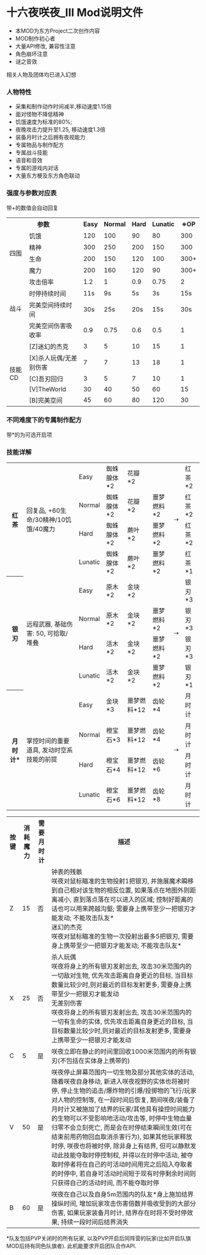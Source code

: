 # 十六夜咲夜_III Mod说明文件

- 本MOD为东方Project二次创作内容
- MOD制作初心者
- 大量API修改, 兼容性注意
- 角色崩坏注意
- 谜之音效

相关人物及团体均已进入幻想

### 人物特性

- 采集和制作动作时间减半,移动速度1.15倍
- 面对怪物不降低精神
- 饥饿速度为标准的80%;
- 夜晚攻击力提升至1.25, 移动速度1.3倍
- 装备月时计之后拥有夜视能力
- 专属物品与制作配方
- 专属战斗技能
- 语音和音效
- 专属的游戏内对话
- 大量东方梗及东方角色联动

### 强度与参数对应表

带+的数值会自动回复

<table><col/><col/><col/><col/><col/><col/><col/><col/>
<tr><th colspan="2">参数</th><th>Easy</th><th>Normal</th><th>Hard</th><th>Lunatic</th><th>※OP</th></tr>
<tr><td rowspan="4">四围</td>
    <td>饥饿</td><td>120</td><td>100</td><td>90</td><td>80</td><td>300</td></tr>
<tr><td>精神</td><td>300</td><td>250</td><td>200</td><td>150</td><td>300</td></tr>
<tr><td>生命</td><td>200</td><td>150</td><td>120</td><td>100</td><td >300+</td></tr>
<tr><td>魔力</td><td>200</td><td>160</td><td>120</td><td>90</td><td>300+</td></tr>
<tr><td rowspan="4">战斗</td>
    <td>攻击倍率</td><td>1.2</td><td>1</td><td>0.9</td><td>0.75</td><td>2</td></tr>
<tr><td>时停持续时间</td><td>11s</td><td>9s</td><td>5s</td><td>3s</td><td>15s</td></tr>
<tr><td>完美空间持续时间</td><td>30s</td><td>25s</td><td>20s</td><td>15s</td><td>30s</td></tr>
<tr><td>完美空间伤害吸收率</td><td>0.9</td><td>0.75</td><td>0.6</td><td>0.5</td><td>1</td></tr>
<tr><td rowspan="5">技能CD</td>
    <td>[Z]迷幻的杰克</td><td>3</td><td>5</td><td>10</td><td>15</td><td>1</td></tr>
<tr><td>[X]杀人玩偶/无差别伤害</td><td>7</td><td>7</td><td>13</td><td>18</td><td>1</td></tr>
<tr><td>[C]吾刃回归</td><td>3</td><td>5</td><td>7</td><td>10</td><td>1</td></tr>
<tr><td>[V]TheWorld</td><td>30</td><td>40</td><td>50</td><td>60</td><td>15</td></tr>
<tr><td>[B]完美空间</td><td>45</td><td>60</td><td>80</td><td>120</td><td>30</td></tr>
</table>

### 不同难度下的专属制作配方

带*的为可选开启项

<table><col/><col/><col/><col/><col/><col/><col/><col/>
<tr><th rowspan="5">红茶</th><td rowspan="5">回复品, +60生命/30精神/10饥饿/40魔力</td></tr>
<tr><td>Easy</td><td>蜘蛛腺体*2</td><td>花瓣*2</td><td></td><td rowspan="4">⇢</td><td>红茶*2</td></tr>
<tr><td>Normal</td><td>蜘蛛腺体*2</td><td>花瓣*2</td><td>噩梦燃料*2</td><td>红茶*2</td></tr>
<tr><td>Hard</td><td>蜘蛛腺体*2</td><td>蕨叶*2</td><td>噩梦燃料*2</td><td>红茶*2</td></tr>
<tr><td>Lunatic</td><td>蜘蛛腺体*2</td><td>蕨叶*2</td><td>噩梦燃料*2</td><td>红茶*1</td></tr>
<tr><th rowspan="5">银刃</th><td rowspan="5">远程武器, 基础伤害: 50, 可拾取/堆叠</td></tr>
<tr><td>Easy</td><td>原木*2</td><td>金块*2</td><td></td><td rowspan="4">⇢</td><td>银刃*3</td></tr>
<tr><td>Normal</td><td>原木*2</td><td>金块*2</td><td>噩梦燃料*2</td><td>银刃*3</td></tr>
<tr><td>Hard</td><td>活木*2</td><td>金块*2</td><td>噩梦燃料*2</td><td>银刃*3</td></tr>
<tr><td>Lunatic</td><td>活木*2</td><td>金块*2</td><td>噩梦燃料*2</td><td>银刃*1</td></tr>
<tr><th rowspan="5">月时计*</th><td rowspan="5">掌控时间的重要道具, 发动时空系技能的前提</td></tr>
<tr><td>Easy</td><td>金块*3</td><td>噩梦燃料*12</td><td>齿轮*4</td><td rowspan="4">⇢</td><td>月时计</td></tr>
<tr><td>Normal</td><td>橙宝石*3</td><td>噩梦燃料*12</td><td>齿轮*4</td><td>月时计</td></tr>
<tr><td>Hard</td><td>橙宝石*4</td><td>噩梦燃料*12</td><td>齿轮*6</td><td>月时计</td></tr>
<tr><td>Lunatic</td><td>橙宝石*6</td><td>噩梦燃料*12</td><td>齿轮*8</td><td>月时计</td></tr>

### 技能详解

<table><col/><col/><col/><col/>
<tr><th>按键</th><th>消耗魔力</th><th>需要月时计</th><th>描述</th></tr>
<tr><td>Z</td><td>15</td><td>否</td><td>钟表的残骸<br/> 咲夜对鼠标瞄准的生物投射1把银刃, 并施展魔术瞬移到自己相对该生物的相反位置, 如果落点在地图外则距离减小, 直到落点落在可以进入的区域; 控制好距离的话也可以用来跨越沟壑; 需要身上携带至少一把银刃才能发动; 不能攻击队友*<br/> 迷幻的杰克<br/> 咲夜对鼠标瞄准的生物一次投射出最多5把银刃, 需要身上携带至少一把银刃才能发动; 不能攻击队友*</td>
<tr><td>X</td><td>25</td><td>否</td><td>杀人玩偶<br/> 咲夜将身上的所有银刃发射出去, 攻击30米范围内的一切敌对生物, 优先攻击距离自身更近的目标, 当目标数量比较少时,则对最近的目标发射更多, 需要身上携带至少一把银刃才能发动<br/> 无差别伤害<br/> 咲夜将身上的所有银刃发射出去, 攻击30米范围内的一切有生命的实体, 优先攻击距离自身更近的目标, 当目标数量比较少时,则对最近的目标发射更多, 需要身上携带至少一把银刃才能发动</td>
<tr><td>C</td><td>5</td><td>是</td><td>咲夜立即在静止的时间里回收1000米范围内的所有银刃(不包括在实体身上携带的)</td>
<tr><td>V</td><td>50</td><td>是</td><td>咲夜停止屏幕范围内一切生物及部分其他实体的活动, 随着咲夜自身移动, 新进入咲夜视野的实体也将被时停, 停止生物的追击/爆炸物的引爆/投掷物的飞行/玩家对人物的控制等, 在一段时间后恢复, 期间咲夜/装备了月时计又被施加了结界的玩家/其他具有操控时间能力的生物可以不受影响地活动/攻击等, 时停中生物血量归零不会立刻死亡, 而是会在时停结束瞬间生效(可在结束前用药物回血取消杀害行为), 如果其他玩家释放时停, 咲夜也将被时停, 除非身上有结界, 但可以静默发动此技能夺取时停控制权, 并得以在时停中活动, 被夺取时停者将在自己的可活动时间用完之后陷入夺取者的时停中, 若自身可活动时间短于现有时停剩余时间则只获得自己的活动时间, 而不能夺取时停</td>
<tr><td>B</td><td>60</td><td>是</td><td>咲夜在自己以及自身5m范围内的队友*身上施加结界操纵时间, 增加玩家攻击伤害倍数并吸收受到的大部分伤害, 如果玩家装备月时计, 结界存在时将不受时停效果, 持续一段时间后结界消失</td>
</table>
*队友包括PVP关闭时的所有玩家, 以及PVP开启后同阵营的玩家(比如开启队旗MOD后持有同色队旗者). 此机能要求开启团队合作API.